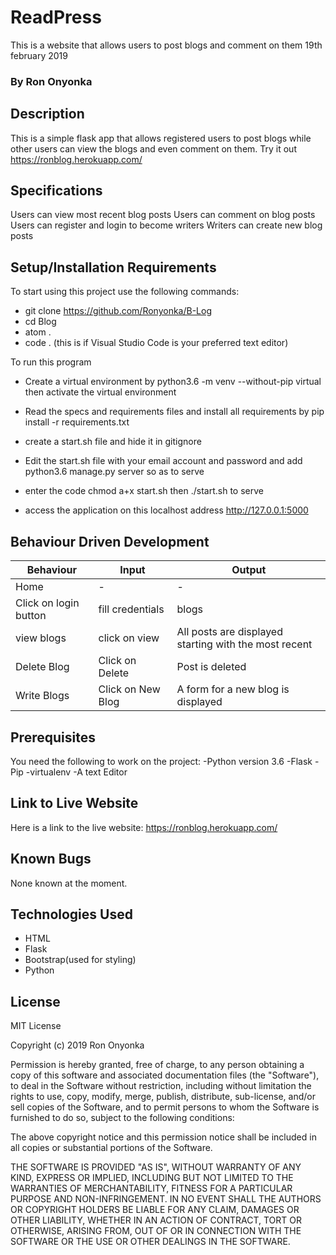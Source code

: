 # ReadPress
This is a website that allows users to post blogs and comment on them 19th february 2019
### By Ron Onyonka

## Description
This is a simple flask app that allows registered users to post blogs while other users can view the blogs and even comment on them. 
Try it out https://ronblog.herokuapp.com/

## Specifications
Users can view most recent blog posts
Users can comment on blog posts
Users can register and login to become writers
Writers can create new blog posts

## Setup/Installation Requirements
To start using this project use the following commands:

* git clone https://github.com/Ronyonka/B-Log
* cd Blog
* atom .
* code . (this is if Visual Studio Code is your preferred text editor)

 To run this program
* Create a virtual environment by python3.6 -m venv --without-pip virtual then activate the virtual environment
* Read the specs and requirements files and install all requirements by pip install -r requirements.txt
* create a start.sh file and hide it in gitignore
* Edit the start.sh file with your email account and password and add python3.6 manage.py server so as to serve
* enter the code chmod a+x start.sh then ./start.sh to serve

* access the application on this localhost address http://127.0.0.1:5000

## Behaviour Driven Development
|  Behaviour |  Input  |  Output |
|------------|---------|---------|
| Home | - | - |
|Click on login button | fill credentials | blogs |
|view blogs | click on view | All posts are displayed starting with the most recent|
|Delete Blog| Click on Delete | Post is deleted|
|Write Blogs | Click on New Blog |	A form for a new blog is displayed|

## Prerequisites
You need the following to work on the project: -Python version 3.6 -Flask -Pip -virtualenv -A text Editor

## Link to Live Website 
Here is a link to the live website: https://ronblog.herokuapp.com/

## Known Bugs
None known at the moment.

## Technologies Used
* HTML
* Flask 
* Bootstrap(used for styling)
* Python

## License
MIT License

Copyright (c) 2019 Ron Onyonka

Permission is hereby granted, free of charge, to any person obtaining a copy of this software and associated documentation files (the "Software"), to deal in the Software without restriction, including without limitation the rights to use, copy, modify, merge, publish, distribute, sub-license, and/or sell copies of the Software, and to permit persons to whom the Software is furnished to do so, subject to the following conditions:

The above copyright notice and this permission notice shall be included in all copies or substantial portions of the Software.

THE SOFTWARE IS PROVIDED "AS IS", WITHOUT WARRANTY OF ANY KIND, EXPRESS OR IMPLIED, INCLUDING BUT NOT LIMITED TO THE WARRANTIES OF MERCHANTABILITY, FITNESS FOR A PARTICULAR PURPOSE AND NON-INFRINGEMENT. IN NO EVENT SHALL THE AUTHORS OR COPYRIGHT HOLDERS BE LIABLE FOR ANY CLAIM, DAMAGES OR OTHER LIABILITY, WHETHER IN AN ACTION OF CONTRACT, TORT OR OTHERWISE, ARISING FROM, OUT OF OR IN CONNECTION WITH THE SOFTWARE OR THE USE OR OTHER DEALINGS IN THE SOFTWARE.
